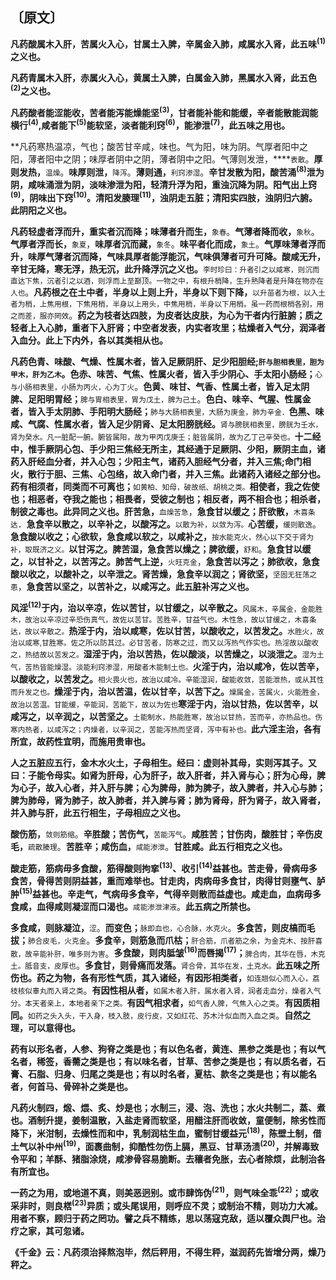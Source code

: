 ## 〔原文〕

**凡药酸属木入肝，苦属火入心，甘属土入脾，辛属金入肺，咸属水入肾，此五味<sup>(1)</sup>之义也。**

**凡药青属木入肝，赤属火入心，黄属土入脾，白属金入肺，黑属水入肾，此五色<sup>(2)</sup>之义也。**

**凡药酸者能涩能收，苦者能泻能燥能坚<sup>(3)</sup>，甘者能补能和能缓，辛者能散能润能横行<sup>(4)</sup>,咸者能下<sup>(5)</sup>能软坚，淡者能利窍<sup>(6)</sup>，能渗泄<sup>(7)</sup>，此五味之用也。**

**凡药寒热温凉，气也；酸苦甘辛咸，味也。气为阳，味为阴。气厚者阳中之阳，薄者阳中之阴；味厚者阴中之阴，薄者阴中之阳。气薄则发泄，****<small>表散</small>。**厚则发热，**<small>温燥</small>。**味厚则泄，**<small>降泻</small>。**薄则通，**<small>利窍渗湿</small>。**辛甘发散为阳，酸苦涌<sup>(8)</sup>泄为阴，咸味涌泄为阴，淡味渗泄为阳，轻清升浮为阳，重浊沉降为阴。阳气出上窍<sup>(9)</sup>，阴味出下窍<sup>(10)</sup>。清阳发腠理<sup>(11)</sup>，浊阴走五脏；清阳实四肢，浊阴归六腑。此阴阳之义也。**

**凡药轻虚者浮而升，重实者沉而降；味薄者升而生，**<small>象春</small>。**气薄者降而收，**<small>象秋</small>。**气厚者浮而长，**<small>象夏</small>，**味厚者沉而藏，**<small>象冬</small>。**味平者化而成，**<small>象土</small>。**气厚味薄者浮而升，味厚气薄者沉而降，气味具厚者能浮能沉，气味俱薄者可升可降。酸咸无升，辛甘无降，寒无浮，热无沉，此升降浮沉之义也。**<small>李时珍曰：升者引之以咸寒，则沉而直达下焦，沉者引之以酒，则浮而上至巅顶。一物之中，有根升梢降，生升熟降者是升降在物亦在人也</small>。**凡药根之在土中者，半身以上则上升，半身以下则下降，**<small>以升苗者为根，以入土者为梢，上焦用根，下焦用梢，半身以上用头，中焦用梢，半身以下用梢。虽一药而根梢各别，用之而差，服亦罔效</small>。**药之为枝者达四肢，为皮者达皮肤，为心为干者内行脏腑；质之轻者上入心肺，重者下入肝肾；中空者发表，内实者攻里；枯燥者入气分，润泽者入血分。此上下内外，各以其类相从也。**

**凡药色青、味酸、气燥、性属木者，皆入足厥阴肝、足少阳胆经;<small>肝与胆相表里，胆为甲木，肝为乙木</small>。色赤、味苦、气焦、性属火者，皆入手少阴心、手太阳小肠经；**<small>心与小肠相表里，小肠为丙火，心为丁火</small>。**色黄、味甘、气香、性属土者，皆入足太阴脾、足阳明胃经；**<small>脾与胃相表里，胃为戊土，脾为己土</small>。**色白、味辛、气腥、性属金者，皆入手太阴肺、手阳明大肠经；**<small>肺与大肠相表里，大肠为庚金，肺为辛金．</small>**色黑、味咸、气腐、性属水者，皆入足少阴肾、足太阳膀胱经。**<small>肾与膀胱相表里，膀胱为壬水，肾为癸水。凡一脏配一腑。腑皆属阳，故为甲丙戊庚壬；脏皆属阴，故为乙丁己辛癸也。</small>**十二经中，惟手厥阴心包、手少阳三焦经无所主，其经通于足厥阴、少阳，厥阴主血，诸药入肝经血分者，并入心包；少阳主气，诸药入胆经气分者，并入三焦;命门相火，散行于胆、三焦、心包络，故入命门者，并入三焦。此诸药入诸经之部分也。药有相须者，同类而不可离也；**<small>如黄柏、知母，破故纸、胡桃之类。</small>**相使者，我之佐使也；相恶者，夺我之能也；相畏者，受彼之制也；相反者，两不相合也；相杀者，制彼之毒也。此异同之义也。肝苦急，**<small>血燥苦急</small>，**急食甘以缓之；肝欲散，**<small>木喜条达</small>．**急食辛以散之，以辛补之，以酸泻之。**<small>以散为补，以敛为泻。</small>**心苦缓，**<small>缓则散逸</small>。**急食酸以收之；心欲软，急食咸以软之，以咸补之，**<small>按水能克火，然心以下交于肾为补，取既济之义。</small>**以甘泻之。脾苦湿，急食苦以燥之；脾欲缓，**<small>舒和</small>。**急食甘以缓之，以甘补之，以苦泻之。肺苦气上逆，**<small>火旺克金</small>，**急食苦以泻之；肺欲收，急食酸以收之，以酸补之，以辛泄之。肾苦燥，急食辛以润之；肾欲坚，**<small>坚固无狂荡之患</small>，**急食苦以坚之，以苦补之，以咸泻之。此五脏补泻之义也。**

**风淫<sup>(12)</sup>于内，治以辛凉，佐以苦甘，以甘缓之，以辛散之。**<small>风属木，辛属金，金能胜木，故治以辛凉过辛恐伤真气，故佐以苦甘。苦胜辛，甘益气也。木性急，故以甘缓之，木喜条达，故以辛散之。</small>**热淫于内，治以咸寒，佐以甘苦，以酸收之，以苦发之。**<small>水胜火，故治以咸寒,甘胜寒。佐之所以防其过。必甘苦者，防寒之过，而又以泻热气作实也。热淫故以酸收之，热结故以苦发之。</small>**湿淫于内，治以苦热，佐以酸淡，以苦燥之，以淡泄之。**<small>湿为土气，苦热皆能燥湿。淡能利窍渗湿，用酸者木能制土也。</small>**火淫于内，治以咸冷，佐以苦辛，以酸收之，以苦发之。**<small>相火畏火也，故治以咸冷。辛能湿润，酸能收敛，苦能泄热，或从其性而升发之也。</small>**燥淫于内，治以苦温，佐以甘辛，以苦下之。**<small>燥属金，苦属火，火能胜金，故治以苦温。甘能缓，辛能润，苦能下，故以为佐也</small>**寒淫于内，治以甘热，佐以苦辛，以咸泻之，以辛润之，以苦坚之。**<small>土能制水，热能胜寒，故治以甘热，苦而辛，亦热品也。伤寒内热者，以咸泻之；内燥者，以辛润之，苦能泻热而坚肾，泻中有补也。</small>**此六淫主治，各有所宜，故药性宜明，而施用贵审也。**

**人之五脏应五行，金木水火土，子母相生。经曰：虚则补其母，实则泻其子。又曰：子能令母实。如肾为肝母，心为肝子，故入肝者，并入肾与心；肝为心母，脾为心子，故入心者，并入肝与脾；心为脾母，肺为脾子，故入脾者，并入心与肺；脾为肺母，肾为肺子，故入肺者，并入脾与肾；肺为肾母，肝为肾子，故入肾者，并入肺与肝，此五行相生，子母相应之义也。**

**酸伤筋，**<small>敛则筋缩</small>。**辛胜酸；苦伤气，**<small>苦能泻气</small>。**咸胜苦；甘伤肉，酸胜甘；辛伤皮毛，**<small>疏散腠理</small>。**苦胜辛；咸伤血，**<small>咸能渗泄</small>。**甘胜咸。此五行相克之义也。**

**酸走筋，筋病毋多食酸，筋得酸则拘挛<sup>(13)</sup>、收引<sup>(14)</sup>益甚也。苦走骨，骨病毋多食苦，骨得苦则阴益甚，重而难举也。甘走肉，肉病毋多食甘，肉得甘则壅气、胪肿<sup>(15)</sup>益甚也。辛走气，气病毋多食辛，气得辛则散而益虚也。咸走血，血病毋多食咸，血得咸则凝涩而口渴也。**<small>咸能渗泄津液</small>。**此五病之所禁也。**

**多食咸，则脉凝泣，**<small>涩</small>。**而变色；**<small>脉即血也，心合脉，水克火</small>。**多食苦，则皮槁而毛拔；**<small>肺合皮毛，火克金</small>。**多食辛，则筋急而爪枯；**<small>肝合筋，爪者筋之余，为金克木、按肝喜散，故辛能补肝，唯多则为害</small>。**多食酸，则肉胝皱<sup>(16)</sup>而唇揭<sup>(17)</sup>；**<small>脾合肉，其华在唇，木克土。胝音支，皮厚也</small>。**多食甘，则骨痛而发落。**<small>肾合骨，其华在发，土克水。</small>**此五味之所伤也。药之为物，各有形性气质，其入诸经，有因形相类者，**<small>如连翘似心而入心，荔枝核似睾丸而入肾之类</small>。**有因性相从者，**<small>如属木者入肝，属水者入肾，润者走血分，燥者入气分。本天者亲上，本地者亲下之类。</small>**有因气相求者，**<small>如气香人脾，气焦入心之类</small>。**有因质相同。**<small>如药之头入头，干入身，枝入肢，皮行皮，又如红花、苏木汁似血而入血之类</small>。**自然之理，可以意得也。**

**药有以形名者，人参、狗脊之类是也；有以色名者，黄连、黑参之类是也；有以气名者，稀签，香薷之类是也；有以味名者，甘草、苦参之类是也；有以质名者，石膏、石脂、归身、归尾之类是也；有以时名者，夏枯、款冬之类是也；有以能名者，何首马、骨碎补之类是也。**

**凡药火制四，煅、煨、炙、炒是也；水制三，浸、泡、洗也；水火共制二，蒸、煮也。酒制升提，姜制温散，入盐走肾而软坚，用醋注肝而收敛，童便制，除劣性而降下，米泔制，去燥性而和中，乳制润枯生血，蜜制甘缓益元<sup>(18)</sup>，陈壁土制，借土气以补中州<sup>(19)</sup>，面裹曲制，抑酷性勿伤上膈，黑豆、甘草汤渍<sup>(20)</sup>，并解毒致令平和；羊酥、猪脂涂烧，咸渗骨容易脆断。去穰者免胀，去心者除烦，此制治各有所宜也。**

**一药之为用，或地道不真，则美恶迥别。或市肆饰伪<sup>(21)</sup>，则气味全乖<sup>(22)</sup>；或收采非时，则良楛<sup>(23)</sup>异质；或头尾误用，则呼应不灵；或制治不精，则功力大减。用者不察，顾归于药之罔功。譬之兵不精练，思以荡寇克敌，适以覆众舆尸也。治疗之家，其可忽诸。**

**《千金》云：凡药须治择熬泡毕，然后秤用，不得生秤，滋润药先皆增分两，燥乃秤之。**